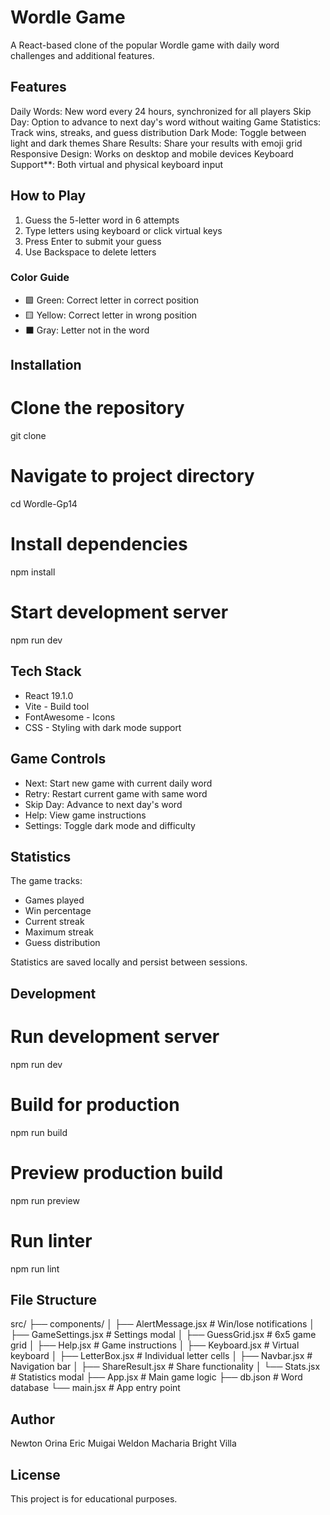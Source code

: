 # Wordle Game

A React-based clone of the popular Wordle game with daily word challenges and additional features.

## Features

Daily Words: New word every 24 hours, synchronized for all players
Skip Day: Option to advance to next day's word without waiting
Game Statistics: Track wins, streaks, and guess distribution
Dark Mode: Toggle between light and dark themes
Share Results: Share your results with emoji grid
Responsive Design: Works on desktop and mobile devices
Keyboard Support**: Both virtual and physical keyboard input

## How to Play

1. Guess the 5-letter word in 6 attempts
2. Type letters using keyboard or click virtual keys
3. Press Enter to submit your guess
4. Use Backspace to delete letters

### Color Guide
- 🟩 Green: Correct letter in correct position
- 🟨 Yellow: Correct letter in wrong position
- ⬛ Gray: Letter not in the word

## Installation


# Clone the repository
git clone <repository-url>

# Navigate to project directory
cd Wordle-Gp14

# Install dependencies
npm install

# Start development server
npm run dev


## Tech Stack

- React 19.1.0
- Vite - Build tool
- FontAwesome - Icons
- CSS - Styling with dark mode support

## Game Controls

- Next: Start new game with current daily word
- Retry: Restart current game with same word
- Skip Day: Advance to next day's word
- Help: View game instructions
- Settings: Toggle dark mode and difficulty

## Statistics

The game tracks:
- Games played
- Win percentage
- Current streak
- Maximum streak
- Guess distribution

Statistics are saved locally and persist between sessions.

## Development


# Run development server
npm run dev

# Build for production
npm run build

# Preview production build
npm run preview

# Run linter
npm run lint


## File Structure

src/
├── components/
│   ├── AlertMessage.jsx    # Win/lose notifications
│   ├── GameSettings.jsx    # Settings modal
│   ├── GuessGrid.jsx       # 6x5 game grid
│   ├── Help.jsx           # Game instructions
│   ├── Keyboard.jsx       # Virtual keyboard
│   ├── LetterBox.jsx      # Individual letter cells
│   ├── Navbar.jsx         # Navigation bar
│   ├── ShareResult.jsx    # Share functionality
│   └── Stats.jsx          # Statistics modal
├── App.jsx                # Main game logic
├── db.json               # Word database
└── main.jsx              # App entry point

## Author
Newton Orina
Eric Muigai
Weldon Macharia
Bright Villa

## License

This project is for educational purposes.